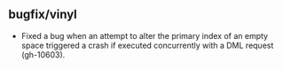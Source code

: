 ## bugfix/vinyl

* Fixed a bug when an attempt to alter the primary index of an empty space
  triggered a crash if executed concurrently with a DML request (gh-10603).
